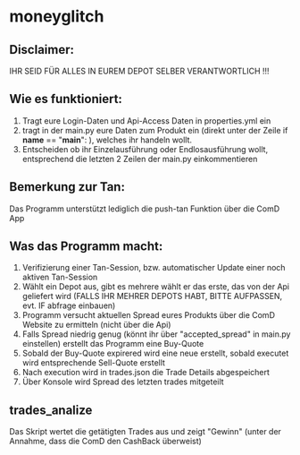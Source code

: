# moneyglitch

## Disclaimer: 
IHR SEID FÜR ALLES IN EUREM DEPOT SELBER VERANTWORTLICH !!! 

## Wie es funktioniert: 

1. Tragt eure Login-Daten und Api-Access Daten in properties.yml ein
2. tragt in der main.py eure Daten zum Produkt ein (direkt unter der Zeile if __name__ == "__main__": ), welches ihr handeln wollt.
3. Entscheiden ob ihr Einzelausführung oder Endlosausführung wollt, entsprechend die letzten 2 Zeilen der main.py einkommentieren

## Bemerkung zur Tan: 
Das Programm unterstützt lediglich die push-tan Funktion über die ComD App


## Was das Programm macht: 
1. Verifizierung einer Tan-Session, bzw. automatischer Update einer noch aktiven Tan-Session
2. Wählt ein Depot aus, gibt es mehrere wählt er das erste, das von der Api geliefert wird (FALLS IHR MEHRER DEPOTS HABT, BITTE AUFPASSEN, evt. IF abfrage einbauen)
3. Programm versucht aktuellen Spread eures Produkts über die ComD Website zu ermitteln (nicht über die Api)
4. Falls Spread niedrig genug (könnt ihr über "accepted_spread" in main.py einstellen) erstellt das Programm eine Buy-Quote
5. Sobald der Buy-Quote  expirered wird eine neue erstellt, sobald executet wird entsprechende Sell-Quote erstellt
6. Nach execution wird in trades.json die Trade Details abgespeichert
7. Über Konsole wird Spread des letzten trades mitgeteilt


## trades_analize
Das Skript wertet die getätigten Trades aus und zeigt "Gewinn" (unter der Annahme, dass die ComD den CashBack überweist)

